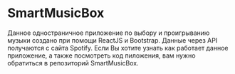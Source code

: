# SmartMusicBox
Данное одностраничное приложение по выбору и проигрыванию музыки создано при помощи ReactJS и Bootstrap. Данные через API получаются с сайта Spotify.
Если Вы хотите узнать как работает данное приложение, а также посмотреть код пиложения, вам нужно обратиться в репозиторий SmartMusicBox.
